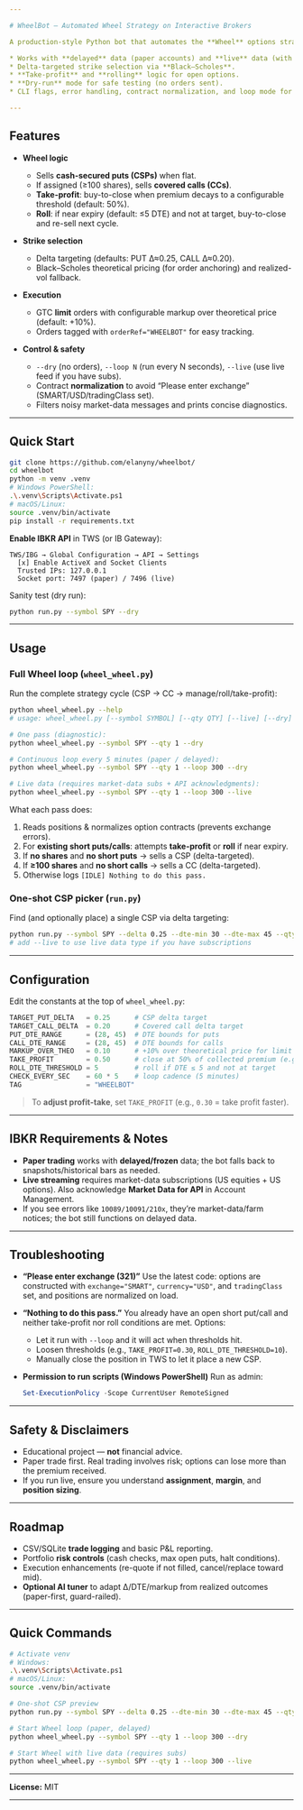 ```yaml
---

# WheelBot — Automated Wheel Strategy on Interactive Brokers

A production-style Python bot that automates the **Wheel** options strategy (cash-secured puts → assignment → covered calls → called away → repeat) using `ib_insync` and Interactive Brokers (IBKR).

* Works with **delayed** data (paper accounts) and **live** data (with market-data subscriptions).
* Delta-targeted strike selection via **Black–Scholes**.
* **Take-profit** and **rolling** logic for open options.
* **Dry-run** mode for safe testing (no orders sent).
* CLI flags, error handling, contract normalization, and loop mode for continuous operation.

---
```


## Features

* **Wheel logic**

  * Sells **cash-secured puts (CSPs)** when flat.
  * If assigned (≥100 shares), sells **covered calls (CCs)**.
  * **Take-profit**: buy-to-close when premium decays to a configurable threshold (default: 50%).
  * **Roll**: if near expiry (default: ≤5 DTE) and not at target, buy-to-close and re-sell next cycle.

* **Strike selection**

  * Delta targeting (defaults: PUT Δ≈0.25, CALL Δ≈0.20).
  * Black–Scholes theoretical pricing (for order anchoring) and realized-vol fallback.

* **Execution**

  * GTC **limit** orders with configurable markup over theoretical price (default: +10%).
  * Orders tagged with `orderRef="WHEELBOT"` for easy tracking.

* **Control & safety**

  * `--dry` (no orders), `--loop N` (run every N seconds), `--live` (use live feed if you have subs).
  * Contract **normalization** to avoid “Please enter exchange” (SMART/USD/tradingClass set).
  * Filters noisy market-data messages and prints concise diagnostics.

---

## Quick Start

```bash
git clone https://github.com/elanyny/wheelbot/
cd wheelbot
python -m venv .venv
# Windows PowerShell:
.\.venv\Scripts\Activate.ps1
# macOS/Linux:
source .venv/bin/activate
pip install -r requirements.txt
```

**Enable IBKR API** in TWS (or IB Gateway):

```
TWS/IBG → Global Configuration → API → Settings
  [x] Enable ActiveX and Socket Clients
  Trusted IPs: 127.0.0.1
  Socket port: 7497 (paper) / 7496 (live)
```

Sanity test (dry run):

```bash
python run.py --symbol SPY --dry
```

---

## Usage

### Full Wheel loop (`wheel_wheel.py`)

Run the complete strategy cycle (CSP → CC → manage/roll/take-profit):

```bash
python wheel_wheel.py --help
# usage: wheel_wheel.py [--symbol SYMBOL] [--qty QTY] [--live] [--dry] [--loop SECONDS]

# One pass (diagnostic):
python wheel_wheel.py --symbol SPY --qty 1 --dry

# Continuous loop every 5 minutes (paper / delayed):
python wheel_wheel.py --symbol SPY --qty 1 --loop 300 --dry

# Live data (requires market-data subs + API acknowledgments):
python wheel_wheel.py --symbol SPY --qty 1 --loop 300 --live
```

What each pass does:

1. Reads positions & normalizes option contracts (prevents exchange errors).
2. For **existing short puts/calls**: attempts **take-profit** or **roll** if near expiry.
3. If **no shares** and **no short puts** → sells a CSP (delta-targeted).
4. If **≥100 shares** and **no short calls** → sells a CC (delta-targeted).
5. Otherwise logs `[IDLE] Nothing to do this pass.`

### One-shot CSP picker (`run.py`)

Find (and optionally place) a single CSP via delta targeting:

```bash
python run.py --symbol SPY --delta 0.25 --dte-min 30 --dte-max 45 --qty 1 --dry
# add --live to use live data type if you have subscriptions
```

---

## Configuration

Edit the constants at the top of `wheel_wheel.py`:

```python
TARGET_PUT_DELTA   = 0.25      # CSP delta target
TARGET_CALL_DELTA  = 0.20      # Covered call delta target
PUT_DTE_RANGE      = (28, 45)  # DTE bounds for puts
CALL_DTE_RANGE     = (28, 45)  # DTE bounds for calls
MARKUP_OVER_THEO   = 0.10      # +10% over theoretical price for limit orders
TAKE_PROFIT        = 0.50      # close at 50% of collected premium (e.g., 0.30 = close at 70% profit)
ROLL_DTE_THRESHOLD = 5         # roll if DTE ≤ 5 and not at target
CHECK_EVERY_SEC    = 60 * 5    # loop cadence (5 minutes)
TAG                = "WHEELBOT"
```

> To **adjust profit-take**, set `TAKE_PROFIT` (e.g., `0.30` = take profit faster).

---

## IBKR Requirements & Notes

* **Paper trading** works with **delayed/frozen** data; the bot falls back to snapshots/historical bars as needed.
* **Live streaming** requires market-data subscriptions (US equities + US options). Also acknowledge **Market Data for API** in Account Management.
* If you see errors like `10089/10091/210x`, they’re market-data/farm notices; the bot still functions on delayed data.

---

## Troubleshooting

* **“Please enter exchange (321)”**
  Use the latest code: options are constructed with `exchange="SMART"`, `currency="USD"`, and `tradingClass` set, and positions are normalized on load.

* **“Nothing to do this pass.”**
  You already have an open short put/call and neither take-profit nor roll conditions are met.
  Options:

  * Let it run with `--loop` and it will act when thresholds hit.
  * Loosen thresholds (e.g., `TAKE_PROFIT=0.30`, `ROLL_DTE_THRESHOLD=10`).
  * Manually close the position in TWS to let it place a new CSP.

* **Permission to run scripts (Windows PowerShell)**
  Run as admin:

  ```powershell
  Set-ExecutionPolicy -Scope CurrentUser RemoteSigned
  ```

---

## Safety & Disclaimers

* Educational project — **not** financial advice.
* Paper trade first. Real trading involves risk; options can lose more than the premium received.
* If you run live, ensure you understand **assignment**, **margin**, and **position sizing**.

---

## Roadmap

* CSV/SQLite **trade logging** and basic P&L reporting.
* Portfolio **risk controls** (cash checks, max open puts, halt conditions).
* Execution enhancements (re-quote if not filled, cancel/replace toward mid).
* **Optional AI tuner** to adapt Δ/DTE/markup from realized outcomes (paper-first, guard-railed).

---

## Quick Commands

```bash
# Activate venv
# Windows:
.\.venv\Scripts\Activate.ps1
# macOS/Linux:
source .venv/bin/activate

# One-shot CSP preview
python run.py --symbol SPY --delta 0.25 --dte-min 30 --dte-max 45 --qty 1 --dry

# Start Wheel loop (paper, delayed)
python wheel_wheel.py --symbol SPY --qty 1 --loop 300 --dry

# Start Wheel with live data (requires subs)
python wheel_wheel.py --symbol SPY --qty 1 --loop 300 --live
```

---

**License:** MIT

---
